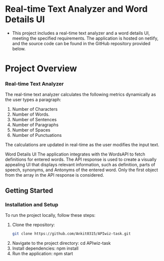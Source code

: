 # Real-time Text Analyzer and Word Details UI
* This project includes a real-time text analyzer and a word details UI, meeting the specified requirements. The application is hosted on netlify, and the source code can be found in the GitHub repository provided below.
# Project Overview
 ### Real-time Text Analyzer
 The real-time text analyzer calculates the following metrics dynamically as the user types a paragraph:
1. Number of Characters
2. Number of Words.
3. Number of Sentences
4. Number of Paragraphs
5. Number of Spaces
6. Number of Punctuations

The calculations are updated in real-time as the user modifies the input text.

Word Details UI
The application integrates with the WordsAPI to fetch definitions for entered words. The API response is used to create a visually appealing UI that displays relevant information, such as definition, parts of speech, synonyms, and Antonyms of the entered word. Only the first object from the array in the API response is considered.

## Getting Started
### Installation and Setup
To run the project locally, follow these steps:

1. Clone the repository:
   ```bash
   git clone https://github.com/Ankit0315/APIwiz-task.git
2. Navigate to the project directory: cd APIwiz-task
3. Install dependencies: npm install
4. Run the application: npm start

